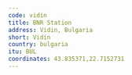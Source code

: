 ```yaml
---
code: vidin
title: BNR Station
address: Vidin, Bulgaria
short: Vidin
country: bulgaria
itu: BUL
coordinates: 43.835371,22.7152731
---
```

